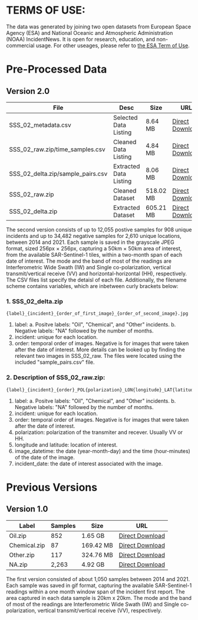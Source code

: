 # TERMS OF USE:
The data was generated by joining two open datasets from European Space Agency (ESA) and National Oceanic and Atmospheric Administration (NOAA) IncidentNews. It is open for research, education, and non-commercial usage. For other useages, please refer to [the ESA Term of Use](https://scihub.copernicus.eu/twiki/pub/SciHubWebPortal/TermsConditions/Sentinel_Data_Terms_and_Conditions.pdf).


# Pre-Processed Data


## Version 2.0

| File  | Desc | Size | URL |
| ------------- | ------------- |------------- |------------- |
| SSS_02_metadata.csv  | Selected Data Listing | 8.64 MB | [Direct Download](https://www.dropbox.com/s/zoef50qn5rcnsdf/SSS_02_metadata.csv?dl=1) |
| SSS_02_raw.zip/time_samples.csv  | Cleaned Data Listing | 4.84 MB | [Direct Download](https://www.dropbox.com/s/oo52lhxypfvdmdb/SSS_02_raw_time_samples.csv?dl=1) |
| SSS_02_delta.zip/sample_pairs.csv  | Extracted Data Listing | 8.06 MB | [Direct Download](https://www.dropbox.com/s/24rghn8jl352cer/SSS_02_delta_sample_pairs.csv?dl=1) |
| SSS_02_raw.zip  | Cleaned Dataset  | 518.02 MB | [Direct Download](https://www.dropbox.com/s/jhz8uytpkty38n7/SSS_02_raw.zip?dl=1) |
| SSS_02_delta.zip  | Extracted Dataset  | 605.21 MB | [Direct Download](https://www.dropbox.com/s/t0diyq5y8onun77/SSS_02_delta.zip?dl=1) |


The second version consists of up to 12,055 postive samples for 908 unique incidents and up to 34,482 negative samples for 2,610 unique locations, between 2014 and 2021. Each sample is saved in the grayscale JPEG format, sized 256px × 256px, capturing a 50km × 50km area of interest, from the available SAR-Sentinel-1 tiles, within a two-month span of each date of interest. The mode and the band of most of the readings are Interferometric Wide Swath (IW) and Single co-polarization, vertical transmit/vertical receive (VV) and horizontal-horizontal (HH), respectively. The CSV files list specify the detaisl of each file. Additionally, the filename scheme contains variables, which are inbetween curly brackets below:


### 1. SSS_02_delta.zip

```
{label}_{incident}_{order_of_first_image}_{order_of_second_image}.jpg
```

1. label: a. Positve labels: "Oil", "Chemical", and "Other" incidents. b. Negative labels: "NA" followed by the number of months. 
2. incident: unique for each location.
3. order: temporal order of images. Negative is for images that were taken after the date of interest.
More details can be looked up by finding the relevant two images in SSS_02_raw. The files were located using the included "sample_pairs.csv" file. 


### 2. Description of SSS_02_raw.zip:

```
{label}_{incident}_{order}_POL{polarization}_LON{longitude}_LAT{latitude}_IMD{image_datetime}_IND{incident_date}.jpg
```

1. label: a. Positve labels: "Oil", "Chemical", and "Other" incidents. b. Negative labels: "NA" followed by the number of months. 
2. incident: unique for each location.
3. order: temporal order of images. Negative is for images that were taken after the date of interest.
4. polarization: polarization of the transmiter and recever. Usually VV or HH.
5. longitude and latitude: location of interest.
6. image_datetime: the date (year-month-day) and the time (hour-minutes) of the date of the image.
7. incident_date: the date of interest associated with the image.



# Previous Versions


## Version 1.0

| Label  | Samples | Size | URL |
| ------------- | ------------- |------------- |------------- |
| Oil.zip  | 852 | 1.65 GB | [Direct Download](https://www.dropbox.com/s/xjx0lmv46gs33sm/Oil.zip?dl=1) |
| Chemical.zip  | 87 | 169.42 MB | [Direct Download](https://www.dropbox.com/s/4y51sp3e7h5n6bl/Chemical.zip?dl=1) |
| Other.zip  | 117 | 324.76 MB | [Direct Download](https://www.dropbox.com/s/n4ep4du44jxrvhb/Other.zip?dl=1) |
| NA.zip  | 2,263  | 4.92 GB | [Direct Download](https://www.dropbox.com/s/xqtfhkrcuebqnmp/NA.zip?dl=1) |

The first version consisted of about 1,050 samples between 2014 and 2021. Each sample was saved in gif format, capturing the available SAR-Sentinel-1 readings within a one month window span of the incident first report. The area captured in each data sample is 20km x 20km. The mode and the band of most of the readings are Interferometric Wide Swath (IW) and Single co-polarization, vertical transmit/vertical receive (VV), respectively.

